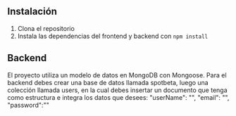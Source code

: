 ## Instalación
1. Clona el repositorio
2. Instala las dependencias del frontend y backend con `npm install`
## Backend
El proyecto utiliza un modelo de datos en MongoDB con Mongoose.
Para el backend debes crear una base de datos llamada spotbeta, luego una colección llamada users, en la cual debes insertar un documento que tenga como estructura e integra los datos que desees:
   "userName": "",
   "email": "",
   "password":""
